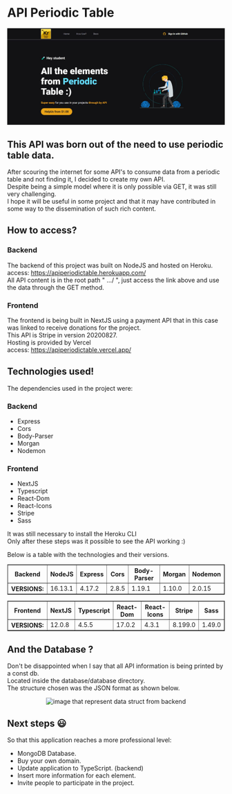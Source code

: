 # API Periodic Table
<div align="center">
  <img src="/assets/frontendReadme.JPG" alt="Image that represent Home page from project" width="1120px"/>
</div>

## This API was born out of the need to use periodic table data.

After scouring the internet for some API's to consume data from a periodic table and not finding it, I decided to create my own API.<br />
Despite being a simple model where it is only possible via GET, it was still very challenging.<br />
I hope it will be useful in some project and that it may have contributed in some way to the dissemination of such rich content.<br />

## How to access?
### Backend
The backend of this project was built on NodeJS and hosted on Heroku.<br />
access: https://apiperiodictable.herokuapp.com/ <br />
All API content is in the root path " .../ ", just access the link above and use the data through the GET method.<br />

### Frontend
The frontend is being built in NextJS using a payment API that in this case was linked to receive donations for the project.<br />
This API is Stripe in version 20200827.<br />
Hosting is provided by Vercel<br />
access: https://apiperiodictable.vercel.app/

## Technologies used!

The dependencies used in the project were:<br />
### Backend
  * Express 
  * Cors 
  * Body-Parser
  * Morgan
  * Nodemon
  
 ### Frontend
  * NextJS
  * Typescript
  * React-Dom
  * React-Icons
  * Stripe
  * Sass

It was still necessary to install the Heroku CLI<br />
Only after these steps was it possible to see the API working :)

Below is a table with the technologies and their versions.
<table border="1">
  <thead>
    <th>
      Backend
    </th>
    <th>
      NodeJS
    </th>
    <th>
      Express
    </th>
    <th>
      Cors
    </th>
    <th>
      Body-Parser
    </th>
    <th>
      Morgan
    </th>
    <th>
      Nodemon
    </th>
  </thead>
  <tbody>
    <th>
     VERSIONS:
    </th>
     <td>
      16.13.1
    </td>
    <td>
      4.17.2
    </td>
    <td>
      2.8.5
    </td>
    <td>
      1.19.1
    </td>
    <td>
      1.10.0
    </td>
    <td>
      2.0.15
    </td>
  </tbody>
</table>

<table border="1">
  <thead>
    <th>
      Frontend
    </th>
    <th>
      NextJS
    </th>
    <th>
      Typescript
    </th>
    <th>
      React-Dom
    </th>
    <th>
      React-Icons
    </th>
    <th>
      Stripe
    </th>
   <th>
      Sass
    </th>
  </thead>
  <tbody>
    <th>
     VERSIONS:
    </th>
     <td>
      12.0.8
    </td>
    <td>
      4.5.5
    </td>
    <td>
      17.0.2
    </td>
    <td>
      4.3.1
    </td>
    <td>
      8.199.0
    </td>
    <td>
      1.49.0
    </td>
  </tbody>
</table>

## And the Database ? 

Don't be disappointed when I say that all API information is being printed by a const db.<br />
Located inside the database/database directory.<br/>
The structure chosen was the JSON format as shown below.<br />


<div align="center">
  <img src="/assets/readmejson.png" alt="image that represent data struct from backend" width="240px"/>
</div>

## Next steps 😃

So that this application reaches a more professional level:

 * MongoDB Database.
 * Buy your own domain.
 * Update application to TypeScript. (backend)
 * Insert more information for each element.
 * Invite people to participate in the project.







